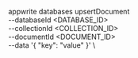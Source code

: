 appwrite databases upsertDocument \
        --databaseId <DATABASE_ID> \
        --collectionId <COLLECTION_ID> \
        --documentId <DOCUMENT_ID> \
        --data '{ "key": "value" }' \

